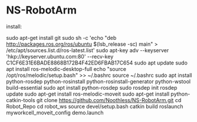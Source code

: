 # NS-RobotArm

install:

sudo apt-get install git
sudo sh -c 'echo "deb http://packages.ros.org/ros/ubuntu $(lsb_release -sc) main" > /etc/apt/sources.list.d/ros-latest.list'
sudo apt-key adv --keyserver 'hkp://keyserver.ubuntu.com:80' --recv-key C1CF6E31E6BADE8868B172B4F42ED6FBAB17C654
sudo apt update
sudo apt install ros-melodic-desktop-full
echo "source /opt/ros/melodic/setup.bash" >> ~/.bashrc
source ~/.bashrc
sudo apt install python-rosdep python-rosinstall python-rosinstall-generator python-wstool build-essential
sudo apt install python-rosdep
sudo rosdep init
rosdep update
sudo apt-get install ros-melodic-moveit
sudo apt-get install python-catkin-tools
git clone https://github.com/Noothless/NS-RobotArm.git
cd Robot_Repo
cd robot_ws
source devel/setup.bash
catkin build
roslaunch myworkcell_moveit_config demo.launch
